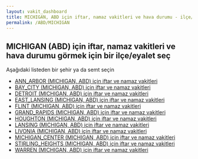 ```yaml
---
layout: vakit_dashboard
title: MICHIGAN, ABD için iftar, namaz vakitleri ve hava durumu - ilçe/eyalet seç
permalink: /ABD/MICHIGAN
---
```


## MICHIGAN (ABD) için iftar, namaz vakitleri ve hava durumu  görmek için bir ilçe/eyalet seç

Aşağıdaki listeden bir şehir ya da semt seçin

* [ANN_ARBOR (MICHIGAN, ABD) için iftar ve namaz vakitleri](/ABD/MICHIGAN/ANN_ARBOR)
* [BAY_CITY (MICHIGAN, ABD) için iftar ve namaz vakitleri](/ABD/MICHIGAN/BAY_CITY)
* [DETROIT (MICHIGAN, ABD) için iftar ve namaz vakitleri](/ABD/MICHIGAN/DETROIT)
* [EAST_LANSING (MICHIGAN, ABD) için iftar ve namaz vakitleri](/ABD/MICHIGAN/EAST_LANSING)
* [FLINT (MICHIGAN, ABD) için iftar ve namaz vakitleri](/ABD/MICHIGAN/FLINT)
* [GRAND_RAPIDS (MICHIGAN, ABD) için iftar ve namaz vakitleri](/ABD/MICHIGAN/GRAND_RAPIDS)
* [HOUGHTON (MICHIGAN, ABD) için iftar ve namaz vakitleri](/ABD/MICHIGAN/HOUGHTON)
* [LANSING (MICHIGAN, ABD) için iftar ve namaz vakitleri](/ABD/MICHIGAN/LANSING)
* [LIVONIA (MICHIGAN, ABD) için iftar ve namaz vakitleri](/ABD/MICHIGAN/LIVONIA)
* [MICHIGAN_CENTER (MICHIGAN, ABD) için iftar ve namaz vakitleri](/ABD/MICHIGAN/MICHIGAN_CENTER)
* [STIRLING_HEIGHTS (MICHIGAN, ABD) için iftar ve namaz vakitleri](/ABD/MICHIGAN/STIRLING_HEIGHTS)
* [WARREN (MICHIGAN, ABD) için iftar ve namaz vakitleri](/ABD/MICHIGAN/WARREN)

<script type="text/javascript">
  var GLOBAL_COUNTRY = 'ABD';
  var GLOBAL_CITY = 'MICHIGAN';
  var GLOBAL_STATE = 'MICHIGAN';
</script>
